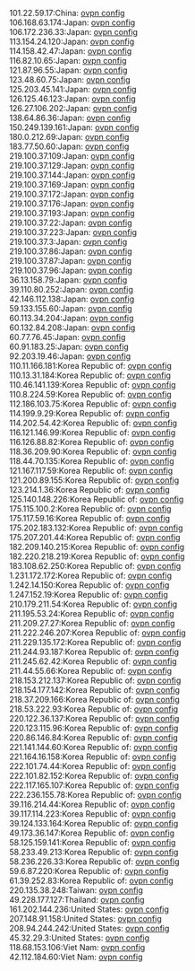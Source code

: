 101.22.59.17:China: [ovpn config](vpn/101_22_59_17.ovpn)  
106.168.63.174:Japan: [ovpn config](vpn/106_168_63_174.ovpn)  
106.172.236.33:Japan: [ovpn config](vpn/106_172_236_33.ovpn)  
113.154.24.120:Japan: [ovpn config](vpn/113_154_24_120.ovpn)  
114.158.42.47:Japan: [ovpn config](vpn/114_158_42_47.ovpn)  
116.82.10.65:Japan: [ovpn config](vpn/116_82_10_65.ovpn)  
121.87.96.55:Japan: [ovpn config](vpn/121_87_96_55.ovpn)  
123.48.60.75:Japan: [ovpn config](vpn/123_48_60_75.ovpn)  
125.203.45.141:Japan: [ovpn config](vpn/125_203_45_141.ovpn)  
126.125.46.123:Japan: [ovpn config](vpn/126_125_46_123.ovpn)  
126.27.106.202:Japan: [ovpn config](vpn/126_27_106_202.ovpn)  
138.64.86.36:Japan: [ovpn config](vpn/138_64_86_36.ovpn)  
150.249.139.161:Japan: [ovpn config](vpn/150_249_139_161.ovpn)  
180.0.212.69:Japan: [ovpn config](vpn/180_0_212_69.ovpn)  
183.77.50.60:Japan: [ovpn config](vpn/183_77_50_60.ovpn)  
219.100.37.109:Japan: [ovpn config](vpn/219_100_37_109.ovpn)  
219.100.37.129:Japan: [ovpn config](vpn/219_100_37_129.ovpn)  
219.100.37.144:Japan: [ovpn config](vpn/219_100_37_144.ovpn)  
219.100.37.169:Japan: [ovpn config](vpn/219_100_37_169.ovpn)  
219.100.37.172:Japan: [ovpn config](vpn/219_100_37_172.ovpn)  
219.100.37.176:Japan: [ovpn config](vpn/219_100_37_176.ovpn)  
219.100.37.193:Japan: [ovpn config](vpn/219_100_37_193.ovpn)  
219.100.37.22:Japan: [ovpn config](vpn/219_100_37_22.ovpn)  
219.100.37.223:Japan: [ovpn config](vpn/219_100_37_223.ovpn)  
219.100.37.3:Japan: [ovpn config](vpn/219_100_37_3.ovpn)  
219.100.37.86:Japan: [ovpn config](vpn/219_100_37_86.ovpn)  
219.100.37.87:Japan: [ovpn config](vpn/219_100_37_87.ovpn)  
219.100.37.96:Japan: [ovpn config](vpn/219_100_37_96.ovpn)  
36.13.158.79:Japan: [ovpn config](vpn/36_13_158_79.ovpn)  
39.110.80.252:Japan: [ovpn config](vpn/39_110_80_252.ovpn)  
42.146.112.138:Japan: [ovpn config](vpn/42_146_112_138.ovpn)  
59.133.155.60:Japan: [ovpn config](vpn/59_133_155_60.ovpn)  
60.113.34.204:Japan: [ovpn config](vpn/60_113_34_204.ovpn)  
60.132.84.208:Japan: [ovpn config](vpn/60_132_84_208.ovpn)  
60.77.76.45:Japan: [ovpn config](vpn/60_77_76_45.ovpn)  
60.91.183.25:Japan: [ovpn config](vpn/60_91_183_25.ovpn)  
92.203.19.46:Japan: [ovpn config](vpn/92_203_19_46.ovpn)  
110.11.166.181:Korea Republic of: [ovpn config](vpn/110_11_166_181.ovpn)  
110.13.31.184:Korea Republic of: [ovpn config](vpn/110_13_31_184.ovpn)  
110.46.141.139:Korea Republic of: [ovpn config](vpn/110_46_141_139.ovpn)  
110.8.224.59:Korea Republic of: [ovpn config](vpn/110_8_224_59.ovpn)  
112.186.103.75:Korea Republic of: [ovpn config](vpn/112_186_103_75.ovpn)  
114.199.9.29:Korea Republic of: [ovpn config](vpn/114_199_9_29.ovpn)  
114.202.54.42:Korea Republic of: [ovpn config](vpn/114_202_54_42.ovpn)  
116.121.146.99:Korea Republic of: [ovpn config](vpn/116_121_146_99.ovpn)  
116.126.88.82:Korea Republic of: [ovpn config](vpn/116_126_88_82.ovpn)  
118.36.209.90:Korea Republic of: [ovpn config](vpn/118_36_209_90.ovpn)  
118.44.70.135:Korea Republic of: [ovpn config](vpn/118_44_70_135.ovpn)  
121.167.117.59:Korea Republic of: [ovpn config](vpn/121_167_117_59.ovpn)  
121.200.89.155:Korea Republic of: [ovpn config](vpn/121_200_89_155.ovpn)  
123.214.1.36:Korea Republic of: [ovpn config](vpn/123_214_1_36.ovpn)  
125.140.148.226:Korea Republic of: [ovpn config](vpn/125_140_148_226.ovpn)  
175.115.100.2:Korea Republic of: [ovpn config](vpn/175_115_100_2.ovpn)  
175.117.59.16:Korea Republic of: [ovpn config](vpn/175_117_59_16.ovpn)  
175.202.183.132:Korea Republic of: [ovpn config](vpn/175_202_183_132.ovpn)  
175.207.201.44:Korea Republic of: [ovpn config](vpn/175_207_201_44.ovpn)  
182.209.140.215:Korea Republic of: [ovpn config](vpn/182_209_140_215.ovpn)  
182.220.218.219:Korea Republic of: [ovpn config](vpn/182_220_218_219.ovpn)  
183.108.62.250:Korea Republic of: [ovpn config](vpn/183_108_62_250.ovpn)  
1.231.172.172:Korea Republic of: [ovpn config](vpn/1_231_172_172.ovpn)  
1.242.14.150:Korea Republic of: [ovpn config](vpn/1_242_14_150.ovpn)  
1.247.152.19:Korea Republic of: [ovpn config](vpn/1_247_152_19.ovpn)  
210.179.211.54:Korea Republic of: [ovpn config](vpn/210_179_211_54.ovpn)  
211.195.53.24:Korea Republic of: [ovpn config](vpn/211_195_53_24.ovpn)  
211.209.27.27:Korea Republic of: [ovpn config](vpn/211_209_27_27.ovpn)  
211.222.246.207:Korea Republic of: [ovpn config](vpn/211_222_246_207.ovpn)  
211.229.135.172:Korea Republic of: [ovpn config](vpn/211_229_135_172.ovpn)  
211.244.93.187:Korea Republic of: [ovpn config](vpn/211_244_93_187.ovpn)  
211.245.62.42:Korea Republic of: [ovpn config](vpn/211_245_62_42.ovpn)  
211.44.55.66:Korea Republic of: [ovpn config](vpn/211_44_55_66.ovpn)  
218.153.212.137:Korea Republic of: [ovpn config](vpn/218_153_212_137.ovpn)  
218.154.177.142:Korea Republic of: [ovpn config](vpn/218_154_177_142.ovpn)  
218.37.209.166:Korea Republic of: [ovpn config](vpn/218_37_209_166.ovpn)  
218.53.222.93:Korea Republic of: [ovpn config](vpn/218_53_222_93.ovpn)  
220.122.36.137:Korea Republic of: [ovpn config](vpn/220_122_36_137.ovpn)  
220.123.115.96:Korea Republic of: [ovpn config](vpn/220_123_115_96.ovpn)  
220.86.146.84:Korea Republic of: [ovpn config](vpn/220_86_146_84.ovpn)  
221.141.144.60:Korea Republic of: [ovpn config](vpn/221_141_144_60.ovpn)  
221.164.16.158:Korea Republic of: [ovpn config](vpn/221_164_16_158.ovpn)  
222.101.74.44:Korea Republic of: [ovpn config](vpn/222_101_74_44.ovpn)  
222.101.82.152:Korea Republic of: [ovpn config](vpn/222_101_82_152.ovpn)  
222.117.165.107:Korea Republic of: [ovpn config](vpn/222_117_165_107.ovpn)  
222.236.155.78:Korea Republic of: [ovpn config](vpn/222_236_155_78.ovpn)  
39.116.214.44:Korea Republic of: [ovpn config](vpn/39_116_214_44.ovpn)  
39.117.114.223:Korea Republic of: [ovpn config](vpn/39_117_114_223.ovpn)  
39.124.133.164:Korea Republic of: [ovpn config](vpn/39_124_133_164.ovpn)  
49.173.36.147:Korea Republic of: [ovpn config](vpn/49_173_36_147.ovpn)  
58.125.159.141:Korea Republic of: [ovpn config](vpn/58_125_159_141.ovpn)  
58.233.49.213:Korea Republic of: [ovpn config](vpn/58_233_49_213.ovpn)  
58.236.226.33:Korea Republic of: [ovpn config](vpn/58_236_226_33.ovpn)  
59.6.87.220:Korea Republic of: [ovpn config](vpn/59_6_87_220.ovpn)  
61.39.252.83:Korea Republic of: [ovpn config](vpn/61_39_252_83.ovpn)  
220.135.38.248:Taiwan: [ovpn config](vpn/220_135_38_248.ovpn)  
49.228.177.127:Thailand: [ovpn config](vpn/49_228_177_127.ovpn)  
161.202.144.236:United States: [ovpn config](vpn/161_202_144_236.ovpn)  
207.148.91.158:United States: [ovpn config](vpn/207_148_91_158.ovpn)  
208.94.244.242:United States: [ovpn config](vpn/208_94_244_242.ovpn)  
45.32.29.3:United States: [ovpn config](vpn/45_32_29_3.ovpn)  
118.68.153.106:Viet Nam: [ovpn config](vpn/118_68_153_106.ovpn)  
42.112.184.60:Viet Nam: [ovpn config](vpn/42_112_184_60.ovpn)  
